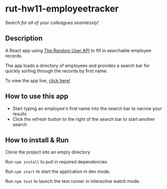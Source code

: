 # rut-hw11-employeetracker
*Search for all of your colleagues seamlessly!*

## Description
A React app using [The Random User API](https://randomuser.me/) to fill in searchable employee records.

The app loads a directory of employees and provides a search bar for quickly sorting through the records by first name.

To view the app live, [click here!]()

## How to use this app
* Start typing an employee's first name into the search bar to narrow your results
* Click the refresh button to the right of the search bar to start another search

## How to install & Run

Clone the project into an empty directory

Run `npm install` to pull in required dependencies

Run `npm start` to start the application in dev mode.

Run `npm test` to launch the test runner in interactive watch mode.
